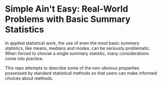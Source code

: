 # Simple Ain't Easy: Real-World Problems with Basic Summary Statistics

In applied statistical work, the use of even the most basic summary statistics,
like means, medians and modes, can be seriously problematic. When forced to
choose a single summary statistic, many considerations come into practice.

This repo attempts to describe some of the non-obvious properties possessed by
standard statistical methods so that users can make informed choices about
methods.

